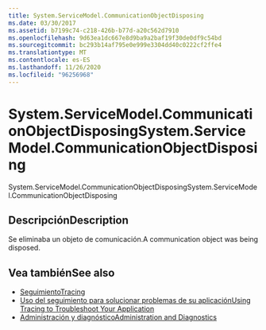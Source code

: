 ```yaml
---
title: System.ServiceModel.CommunicationObjectDisposing
ms.date: 03/30/2017
ms.assetid: b7199c74-c218-426b-b77d-a20c562d7910
ms.openlocfilehash: 9d63ea1dc667e8d9ba9a2baf19f30de0df9c54bd
ms.sourcegitcommit: bc293b14af795e0e999e3304dd40c0222cf2ffe4
ms.translationtype: MT
ms.contentlocale: es-ES
ms.lasthandoff: 11/26/2020
ms.locfileid: "96256968"
---
```

# <a name="systemservicemodelcommunicationobjectdisposing"></a><span data-ttu-id="4dab6-102">System.ServiceModel.CommunicationObjectDisposing</span><span class="sxs-lookup"><span data-stu-id="4dab6-102">System.ServiceModel.CommunicationObjectDisposing</span></span>

<span data-ttu-id="4dab6-103">System.ServiceModel.CommunicationObjectDisposing</span><span class="sxs-lookup"><span data-stu-id="4dab6-103">System.ServiceModel.CommunicationObjectDisposing</span></span>  
  
## <a name="description"></a><span data-ttu-id="4dab6-104">Descripción</span><span class="sxs-lookup"><span data-stu-id="4dab6-104">Description</span></span>  

 <span data-ttu-id="4dab6-105">Se eliminaba un objeto de comunicación.</span><span class="sxs-lookup"><span data-stu-id="4dab6-105">A communication object was being disposed.</span></span>  
  
## <a name="see-also"></a><span data-ttu-id="4dab6-106">Vea también</span><span class="sxs-lookup"><span data-stu-id="4dab6-106">See also</span></span>

- [<span data-ttu-id="4dab6-107">Seguimiento</span><span class="sxs-lookup"><span data-stu-id="4dab6-107">Tracing</span></span>](index.md)
- [<span data-ttu-id="4dab6-108">Uso del seguimiento para solucionar problemas de su aplicación</span><span class="sxs-lookup"><span data-stu-id="4dab6-108">Using Tracing to Troubleshoot Your Application</span></span>](using-tracing-to-troubleshoot-your-application.md)
- [<span data-ttu-id="4dab6-109">Administración y diagnóstico</span><span class="sxs-lookup"><span data-stu-id="4dab6-109">Administration and Diagnostics</span></span>](../index.md)
